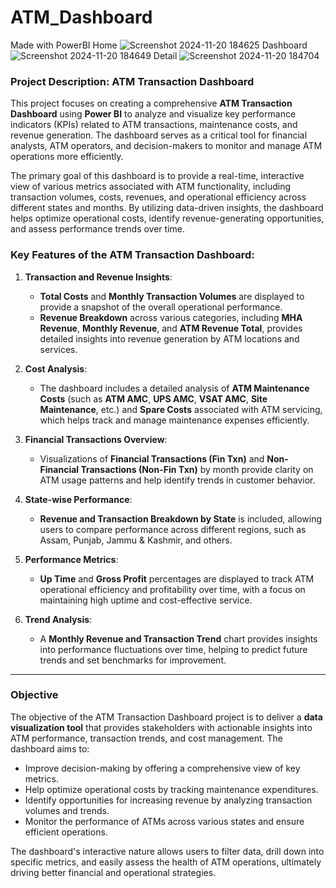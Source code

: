 # ATM_Dashboard
Made with PowerBI
Home
![Screenshot 2024-11-20 184625](https://github.com/user-attachments/assets/117ead96-8f8f-4cd5-bcba-626517e627bb)
Dashboard
![Screenshot 2024-11-20 184649](https://github.com/user-attachments/assets/fc2e4be1-b50e-470d-ad04-8db3621dc769)
Detail
![Screenshot 2024-11-20 184704](https://github.com/user-attachments/assets/dd3d3682-d77b-4ad1-92b5-84e40b813896)
### **Project Description: ATM Transaction Dashboard**

This project focuses on creating a comprehensive **ATM Transaction Dashboard** using **Power BI** to analyze and visualize key performance indicators (KPIs) related to ATM transactions, maintenance costs, and revenue generation. The dashboard serves as a critical tool for financial analysts, ATM operators, and decision-makers to monitor and manage ATM operations more efficiently.

The primary goal of this dashboard is to provide a real-time, interactive view of various metrics associated with ATM functionality, including transaction volumes, costs, revenues, and operational efficiency across different states and months. By utilizing data-driven insights, the dashboard helps optimize operational costs, identify revenue-generating opportunities, and assess performance trends over time.

### **Key Features of the ATM Transaction Dashboard:**

1. **Transaction and Revenue Insights**:
   - **Total Costs** and **Monthly Transaction Volumes** are displayed to provide a snapshot of the overall operational performance.
   - **Revenue Breakdown** across various categories, including **MHA Revenue**, **Monthly Revenue**, and **ATM Revenue Total**, provides detailed insights into revenue generation by ATM locations and services.

2. **Cost Analysis**:
   - The dashboard includes a detailed analysis of **ATM Maintenance Costs** (such as **ATM AMC**, **UPS AMC**, **VSAT AMC**, **Site Maintenance**, etc.) and **Spare Costs** associated with ATM servicing, which helps track and manage maintenance expenses efficiently.

3. **Financial Transactions Overview**:
   - Visualizations of **Financial Transactions (Fin Txn)** and **Non-Financial Transactions (Non-Fin Txn)** by month provide clarity on ATM usage patterns and help identify trends in customer behavior.

4. **State-wise Performance**:
   - **Revenue and Transaction Breakdown by State** is included, allowing users to compare performance across different regions, such as Assam, Punjab, Jammu & Kashmir, and others.

5. **Performance Metrics**:
   - **Up Time** and **Gross Profit** percentages are displayed to track ATM operational efficiency and profitability over time, with a focus on maintaining high uptime and cost-effective service.

6. **Trend Analysis**:
   - A **Monthly Revenue and Transaction Trend** chart provides insights into performance fluctuations over time, helping to predict future trends and set benchmarks for improvement.

---

### **Objective**

The objective of the ATM Transaction Dashboard project is to deliver a **data visualization tool** that provides stakeholders with actionable insights into ATM performance, transaction trends, and cost management. The dashboard aims to:
- Improve decision-making by offering a comprehensive view of key metrics.
- Help optimize operational costs by tracking maintenance expenditures.
- Identify opportunities for increasing revenue by analyzing transaction volumes and trends.
- Monitor the performance of ATMs across various states and ensure efficient operations.

The dashboard's interactive nature allows users to filter data, drill down into specific metrics, and easily assess the health of ATM operations, ultimately driving better financial and operational strategies.
